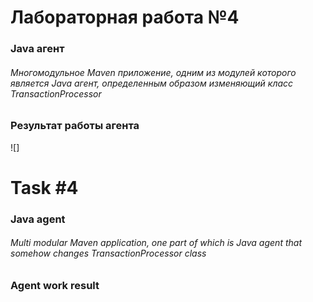 # Лабораторная работа №4
### Java агент

###### Многомодульное Maven приложение, одним из модулей которого является Java агент, определенным образом изменяющий класс TransactionProcessor 


### Результат работы агента
![]

# Task #4
### Java agent

###### Multi modular Maven application, one part of which is Java agent that somehow changes TransactionProcessor class

### Agent work result
![]()
